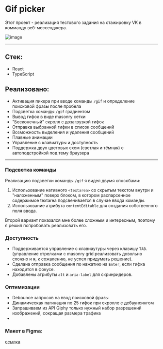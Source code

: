 # Gif picker

Этот проект - реализация тестового задания на стажировку VK в комманду веб-мессенджера.

![image](https://8110cd2d.png)

---

## Стек:
* React
* TypeScript

## Реализовано:

* Активация пикера при вводе команды `/gif` и определение поисковой фразы после пробела
* Подсветка команды `/gif` градиентом
* Вывод гифок в виде masonry сетки
* "Бесконечный" скролл с дозагрузкой гифок
* Отправка выбранной гифки в список сообщений
* Возможность выделения и удаления сообщений
* Плавные анимации
* Управление с клавиатуры и доступность
* Поддержка двух цветовых схем (светлая и тёмная) с автоподстройкой под тему браузера

---
### Подсветка команды

Реализацию подсветки команды `/gif` я видел двумя способами:
1. Использование нативного `<textarea>` со скрытым текстом внутри и "наложенным" поверх блоком, в котором распарсенное содержимое textarea подсвечивается в случае ввода команды.
2. Использование атрибута `contentEditable` для создания собственного поля ввода.

Второй вариант показался мне более сложным и интересным, поэтому я решил попробовать реализовать его.

### Доступность
* Поддерживается управление с клавиаутуры через клавишу `TAB`. (управление стрелками с masonry grid реализовать довольно
  сложно и я, к сожалению, не успел придумать решение).
* Сделана отправка сообщения по нажатию на `Enter`, если гифка находится в фокусе.
* Добавлены атрибуты `alt` и `aria-label` для скринридеров.

### Оптимизации
* Debounce запросов на ввод поисковой фразы
* Динамическая пагинация по 25 гифок при скролле с дебаунсингом
* Запрашиваем из API Giphy только нужный набор разрешений изображений, сокращая размера трафика
* 

### Макет в Figma:
[ссылка](https://www.figma.com/file/0TS8WolgTbY1dgMomWYZKL/GIF-Picker-VK2022)
